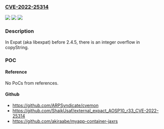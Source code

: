 ### [CVE-2022-25314](https://cve.mitre.org/cgi-bin/cvename.cgi?name=CVE-2022-25314)
![](https://img.shields.io/static/v1?label=Product&message=n%2Fa&color=blue)
![](https://img.shields.io/static/v1?label=Version&message=n%2Fa&color=blue)
![](https://img.shields.io/static/v1?label=Vulnerability&message=n%2Fa&color=brighgreen)

### Description

In Expat (aka libexpat) before 2.4.5, there is an integer overflow in copyString.

### POC

#### Reference
No PoCs from references.

#### Github
- https://github.com/ARPSyndicate/cvemon
- https://github.com/ShaikUsaf/external_expact_AOSP10_r33_CVE-2022-25314
- https://github.com/akiraabe/myapp-container-jaxrs

